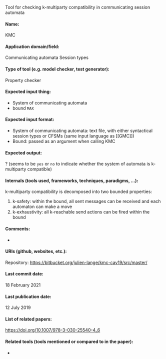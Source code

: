 Tool for checking k-multiparty compatibility in communicating session automata

#### Name:
KMC

#### Application domain/field:
Communicating automata
Session types

#### Type of tool (e.g. model checker, test generator):
Property checker

#### Expected input thing:
- System of communicating automata
- bound `MAX`

#### Expected input format:
- System of communicating automata: text file, with either syntactical session types or CFSMs (same input language as [[GMC]]) 
- Bound: passed as an argument when calling KMC

#### Expected output:
? (seems to be `yes` or `no` to indicate whether the system of automata is k-multiparty compatible)

#### Internals (tools used, frameworks, techniques, paradigms, ...):
k-multiparty compatibility is decomposed into two bounded properties:
1. k-safety: within the bound, all sent messages can be received and each automaton can make a move
2. k-exhaustivity: all k-reachable send actions can be fired within the bound

#### Comments:
-

#### URIs (github, websites, etc.):
Repository: https://bitbucket.org/julien-lange/kmc-cav19/src/master/

#### Last commit date:
18 February 2021

#### Last publication date:
12 July 2019

#### List of related papers:
https://doi.org/10.1007/978-3-030-25540-4_6

#### Related tools (tools mentioned or compared to in the paper):
-